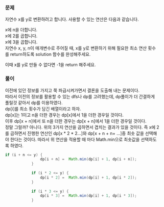 ### 문제

자연수 x를 y로 변환하려고 합니다. 사용할 수 있는 연산은 다음과 같습니다.   

x에 n을 더합니다.   
x에 2를 곱합니다.   
x에 3을 곱합니다.   
자연수 x, y, n이 매개변수로 주어질 때, x를 y로 변환하기 위해 필요한 최소 연산 횟수를 return하도록 solution 함수를 완성해주세요.    

이때 x를 y로 만들 수 없다면 -1을 return 해주세요.


### 풀이

이전에 있던 정보를 가지고 쭉 파급시켜가면서 결론을 도출해 내는 문제이다.   
따라서 이전의 정보를 활용할 수 있는 dfs나 dp를 고려했는데, dp풀이가 더 간결하게 풀릴것 같아서 dp를 이용하였다.   
dp[i]를 최소 횟수가 담긴 배열이라고 하자.   
dp[x]는 1이고 n을 더한 경우는 dp[x]에서 1을 더한 경우일 것이다.   
이후 dp[x + n]에서 또 n을 더한 경우는 dp[x + n]에서 1을 더한 경우일 것이다.   
정말 그럴까? 아니다. 위의 3가지 연산을 곱하면서 겹치는 결과가 있을 것이다. 즉 x에 2를 곱하면서 진행한 연산인 dp[x * 2 * 2...]와 dp[x + n + n+ ...]중 최솟 값을 
선택해야 한다는 것이다. 따라서 위 연산을 적용할 때 마다 Math.min으로 최솟값을 선택하도록 하였다.   

```java
if (i + n <= y) {
                dp[i + n] =  Math.min(dp[i] + 1, dp[i + n]);
            }
            
            if (i * 2 <= y) {
                dp[i * 2] =  Math.min(dp[i] + 1, dp[i * 2]);
            }
            
            if (i * 3 <= y) {
                dp[i * 3] =  Math.min(dp[i] + 1, dp[i * 3]);
            }
```
